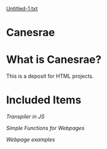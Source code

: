 [Untitled-1.txt](https://github.com/dcchillyy/Canesrae/files/6962479/Untitled-1.txt)
# Canesrae

# What is Canesrae?
This is a deposit for HTML projects.

# Included Items

*Transpiler in JS*

*Simple Functions for Webpages*

*Webpage examples*






